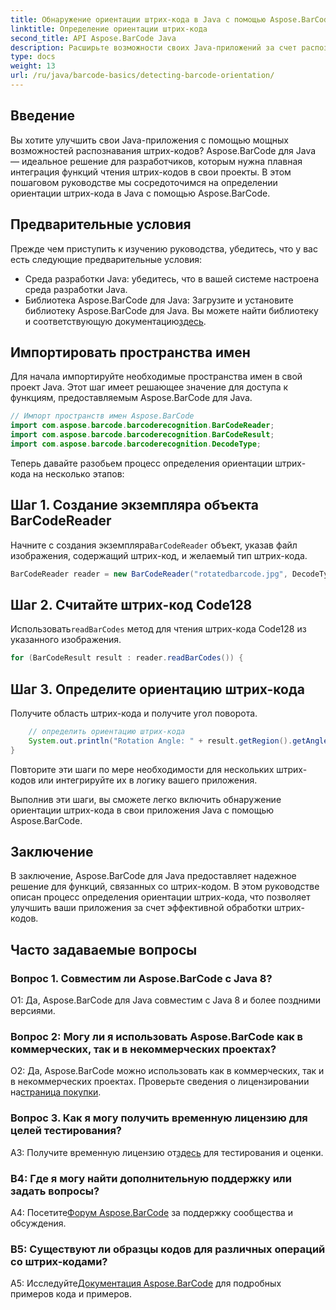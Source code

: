 ```yaml
---
title: Обнаружение ориентации штрих-кода в Java с помощью Aspose.BarCode
linktitle: Определение ориентации штрих-кода
second_title: API Aspose.BarCode Java
description: Расширьте возможности своих Java-приложений за счет распознавания штрих-кодов с помощью Aspose.BarCode для Java. Следуйте нашему пошаговому руководству, чтобы легко определить ориентацию штрих-кода.
type: docs
weight: 13
url: /ru/java/barcode-basics/detecting-barcode-orientation/
---
```

## Введение

Вы хотите улучшить свои Java-приложения с помощью мощных возможностей распознавания штрих-кодов? Aspose.BarCode для Java — идеальное решение для разработчиков, которым нужна плавная интеграция функций чтения штрих-кодов в свои проекты. В этом пошаговом руководстве мы сосредоточимся на определении ориентации штрих-кода в Java с помощью Aspose.BarCode.

## Предварительные условия

Прежде чем приступить к изучению руководства, убедитесь, что у вас есть следующие предварительные условия:

- Среда разработки Java: убедитесь, что в вашей системе настроена среда разработки Java.
-  Библиотека Aspose.BarCode для Java: Загрузите и установите библиотеку Aspose.BarCode для Java. Вы можете найти библиотеку и соответствующую документацию[здесь](https://releases.aspose.com/barcode/java/).

## Импортировать пространства имен

Для начала импортируйте необходимые пространства имен в свой проект Java. Этот шаг имеет решающее значение для доступа к функциям, предоставляемым Aspose.BarCode для Java.

```java
// Импорт пространств имен Aspose.BarCode
import com.aspose.barcode.barcoderecognition.BarCodeReader;
import com.aspose.barcode.barcoderecognition.BarCodeResult;
import com.aspose.barcode.barcoderecognition.DecodeType;
```

Теперь давайте разобьем процесс определения ориентации штрих-кода на несколько этапов:

## Шаг 1. Создание экземпляра объекта BarCodeReader

 Начните с создания экземпляра`BarCodeReader` объект, указав файл изображения, содержащий штрих-код, и желаемый тип штрих-кода.

```java
BarCodeReader reader = new BarCodeReader("rotatedbarcode.jpg", DecodeType.CODE_128);
```

## Шаг 2. Считайте штрих-код Code128

 Использовать`readBarCodes` метод для чтения штрих-кода Code128 из указанного изображения.

```java
for (BarCodeResult result : reader.readBarCodes()) {
```

## Шаг 3. Определите ориентацию штрих-кода

Получите область штрих-кода и получите угол поворота.

```java
    // определить ориентацию штрих-кода
    System.out.println("Rotation Angle: " + result.getRegion().getAngle());
}
```

Повторите эти шаги по мере необходимости для нескольких штрих-кодов или интегрируйте их в логику вашего приложения.

Выполнив эти шаги, вы сможете легко включить обнаружение ориентации штрих-кода в свои приложения Java с помощью Aspose.BarCode.

## Заключение

В заключение, Aspose.BarCode для Java предоставляет надежное решение для функций, связанных со штрих-кодом. В этом руководстве описан процесс определения ориентации штрих-кода, что позволяет улучшить ваши приложения за счет эффективной обработки штрих-кодов.

## Часто задаваемые вопросы

### Вопрос 1. Совместим ли Aspose.BarCode с Java 8?

О1: Да, Aspose.BarCode для Java совместим с Java 8 и более поздними версиями.

### Вопрос 2: Могу ли я использовать Aspose.BarCode как в коммерческих, так и в некоммерческих проектах?

 О2: Да, Aspose.BarCode можно использовать как в коммерческих, так и в некоммерческих проектах. Проверьте сведения о лицензировании на[страница покупки](https://purchase.aspose.com/buy).

### Вопрос 3. Как я могу получить временную лицензию для целей тестирования?

 A3: Получите временную лицензию от[здесь](https://purchase.aspose.com/temporary-license/) для тестирования и оценки.

### В4: Где я могу найти дополнительную поддержку или задать вопросы?

 А4: Посетите[Форум Aspose.BarCode](https://forum.aspose.com/c/barcode/13) за поддержку сообщества и обсуждения.

### В5: Существуют ли образцы кодов для различных операций со штрих-кодами?

 A5: Исследуйте[Документация Aspose.BarCode](https://reference.aspose.com/barcode/java/) для подробных примеров кода и примеров.